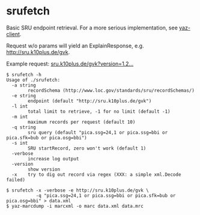 # srufetch

Basic SRU endpoint retrieval. For a more serious implementation, see
[yaz-client](https://software.indexdata.com/yaz/doc/yaz-client.html).

Request w/o params will yield an ExplainResponse, e.g. http://sru.k10plus.de/gvk.

Example request: [sru.k10plus.de/gvk?version=1.2...](http://sru.k10plus.de/gvk?version=1.2&operation=searchRetrieve&query=pica.ssg=24,1%20or%20pica.ssg=bbi%20or%20pica.sfk=bub%20or%20pica.osg=bbi&maximumRecords=10&startRecord=10)

```
$ srufetch -h
Usage of ./srufetch:
  -a string
        recordSchema (http://www.loc.gov/standards/sru/recordSchemas/)
  -e string
        endpoint (default "http://sru.k10plus.de/gvk")
  -l int
        total limit to retrieve, -1 for no limit (default -1)
  -m int
        maximum records per request (default 10)
  -q string
        sru query (default "pica.ssg=24,1 or pica.ssg=bbi or pica.sfk=bub or pica.osg=bbi")
  -s int
        SRU startRecord, zero won't work (default 1)
  -verbose
        increase log output
  -version
        show version
  -x    try to dig out record via regex (XXX: a simple xml.Decode failed)

$ srufetch -x -verbose -e http://sru.k10plus.de/gvk \
           -q "pica.ssg=24,1 or pica.ssg=bbi or pica.sfk=bub or pica.osg=bbi" > data.xml
$ yaz-marcdump -i marcxml -o marc data.xml data.mrc
```
